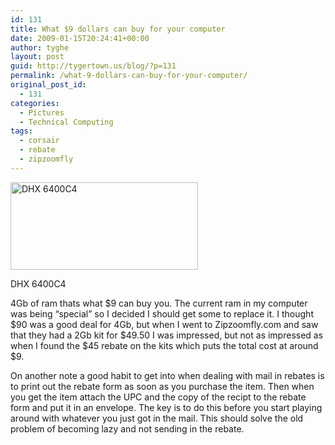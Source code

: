 ```yaml
---
id: 131
title: What $9 dollars can buy for your computer
date: 2009-01-15T20:24:41+00:00
author: tyghe
layout: post
guid: http://tygertown.us/blog/?p=131
permalink: /what-9-dollars-can-buy-for-your-computer/
original_post_id:
  - 131
categories:
  - Pictures
  - Technical Computing
tags:
  - corsair
  - rebate
  - zipzoomfly
---
```

<div id="attachment_132" style="width: 310px" class="wp-caption alignnone">
  <a href="http://tygertown.us/blog/wp-content/uploads/2009/01/imgp5982.jpg"><img class="size-medium wp-image-132" title="Corsair Ram" src="http://tygertown.us/blog/wp-content/uploads/2009/01/imgp5982-300x140.jpg" alt="DHX 6400C4" width="300" height="140" /></a>
  
  <p class="wp-caption-text">
    DHX 6400C4
  </p>
</div>

4Gb of ram thats what $9 can buy you. The current ram in my computer was being &#8220;special&#8221; so I decided I should get some to replace it. I thought $90 was a good deal for 4Gb, but when I went to Zipzoomfly.com and saw that they had a 2Gb kit for $49.50 I was impressed, but not as impressed as when I found the $45 rebate on the kits which puts the total cost at around $9.

On another note a good habit to get into when dealing with mail in rebates is to print out the rebate form as soon as you purchase the item. Then when you get the item attach the UPC and the copy of the recipt to the rebate form and put it in an envelope. The key is to do this before you start playing around with whatever you just got in the mail. This should solve the old problem of becoming lazy and not sending in the rebate.